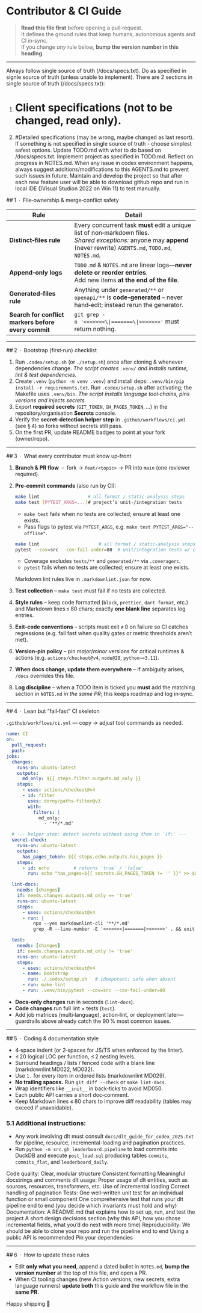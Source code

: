# Contributor & CI Guide  <!-- AGENTS.md v1.7 -->

> **Read this file first** before opening a pull‑request.  
> It defines the ground rules that keep humans, autonomous agents and CI in‑sync.  
> If you change *any* rule below, **bump the version number in this heading**.

---
Always follow single source of truth (/docs/specs.txt).
Do as specified in signle source of truth (unless unable to implement).
There are 2 sections in single source of truth (/docs/specs.txt):
1. # Client specifications (not to be changed, read only).
2. #Detailed specifications (may be wrong, maybe changed as last resort).
If something is not specified in single source of truth - choose simplest safest options.
Update TODO.md with what to do based on /docs/specs.txt.
Implement project as specified in TODO.md. Reflect on progress in NOTES.md.
When any issue in codex environment happens, always suggest additions/modifications 
to this AGENTS.md to prevent such issues in future.
Maintain and develop the project so that after each new feature user will be able to download github
repo and run in local IDE ()Visual Studion 2022 on Win 11) to test manually.

## 1 · File‑ownership & merge‑conflict safety

| Rule | Detail |
|------|--------|
| **Distinct‑files rule** | Every concurrent task **must** edit a unique list of non‑markdown files.<br>_Shared exceptions:_ anyone may **append** (never rewrite) `AGENTS.md`, `TODO.md`, `NOTES.md`. |
| **Append‑only logs** | `TODO.md` & `NOTES.md` are linear logs—**never delete or reorder entries**.<br>Add new items **at the end of the file**. |
| **Generated‑files rule** | Anything under `generated/**` or `openapi/**` is **code‑generated** – never hand‑edit; instead rerun the generator. |
| **Search for conflict markers before every commit** | `git grep -n '<<<<<<<\\|=======\\|>>>>>>>'` must return nothing. |

---

## 2 · Bootstrap (first‑run) checklist


1. Run `.codex/setup.sh` (or `./setup.sh`) once after cloning & whenever dependencies change.
   *The script creates `.venv/` and installs runtime, lint & test dependencies.*
2. Create `.venv` (`python -m venv .venv`) and install deps:
   `.venv/bin/pip install -r requirements.txt`.
   Run `.codex/setup.sh` after activating; the Makefile uses `.venv/bin`.
   *The script installs language tool‑chains, pins versions and injects secrets.*
3. Export **required secrets** (`GIT_TOKEN`, `GH_PAGES_TOKEN`, …) in the repository/organisation **Secrets** console.  
4. Verify the **secret‑detection helper step** in `.github/workflows/ci.yml` (see § 4) so forks without secrets still pass.  
5. On the first PR, update README badges to point at your fork (owner/repo).

---

## 3 · What every contributor must know up‑front

1. **Branch & PR flow** – fork → `feat/<topic>` → PR into `main` (one reviewer required).  
2. **Pre‑commit commands** (also run by CI):
   ```bash
   make lint                  # all format / static‑analysis steps
   make test [PYTEST_ARGS=...]# project’s unit-/integration tests
   ```

   * `make test` fails when no tests are collected; ensure at least one exists.
   * Pass flags to pytest via `PYTEST_ARGS`, e.g. `make test PYTEST_ARGS="--offline"`.

   ```bash
   make lint                      # all format / static‑analysis steps
   pytest --cov=src --cov-fail-under=80  # unit/integration tests w/ coverage
   ```

   * Coverage excludes `tests/**` and `generated/**` via `.coveragerc`.
   * `pytest` fails when no tests are collected; ensure at least one exists.

   Markdown lint rules live in `.markdownlint.json` for now.
3. **Test collection** – `make test` must fail if no tests are collected.
4. **Style rules** – keep code formatted (`black`, `prettier`, `dart format`, etc.) and Markdown lines ≤ 80 chars; exactly **one blank line** separates log entries.  
5. **Exit‑code conventions** – scripts must exit ≠ 0 on failure so CI catches regressions (e.g. fail fast when quality gates or metric thresholds aren’t met).  
6. **Version‑pin policy** – pin *major*/*minor* versions for critical runtimes & actions (e.g. `actions/checkout@v4`, `node@20`, `python~=3.11`).  
7. **When docs change, update them everywhere** – if ambiguity arises, `/docs` overrides this file.
8. **Log discipline** – when a TODO item is ticked you **must** add the matching
   section in `NOTES.md` *in the same PR*; this keeps roadmap and log in‑sync.  

---

## 4 · Lean but “fail‑fast” CI skeleton

`.github/workflows/ci.yml` — copy → adjust tool commands as needed.

```yaml
name: CI
on:
  pull_request:
  push:
jobs:
  changes:
    runs-on: ubuntu-latest
    outputs:
      md_only: ${{ steps.filter.outputs.md_only }}
    steps:
      - uses: actions/checkout@v4
      - id: filter
        uses: dorny/paths-filter@v3
        with:
          filters: |
            md_only:
              - '**/*.md'

  # --- helper step: detect secrets without using them in `if:` ---
  secret-check:
    runs-on: ubuntu-latest
    outputs:
      has_pages_token: ${{ steps.echo.outputs.has_pages }}
    steps:
      - id: echo         # returns 'true' / 'false'
        run: echo "has_pages=${{ secrets.GH_PAGES_TOKEN != '' }}" >> $GITHUB_OUTPUT

  lint-docs:
    needs: [changes]
    if: needs.changes.outputs.md_only == 'true'
    runs-on: ubuntu-latest
    steps:
      - uses: actions/checkout@v4
      - run: |
          npx --yes markdownlint-cli '**/*.md'
          grep -R --line-number -E '<<<<<<<|=======|>>>>>>>' . && exit 1 || echo "No conflict markers"

  test:
    needs: [changes]
    if: needs.changes.outputs.md_only != 'true'
    runs-on: ubuntu-latest
    steps:
      - uses: actions/checkout@v4
      - name: Bootstrap
        run: ./.codex/setup.sh   # idempotent; safe when absent
      - run: make lint
      - run: .venv/bin/pytest --cov=src --cov-fail-under=80
```

* **Docs‑only changes** run in seconds (`lint-docs`).  
* **Code changes** run full lint + tests (`test`).  
* Add job matrices (multi‑language), action‑lint, or deployment later—guardrails above already catch the 90 % most common issues.  

---

## 5 · Coding & documentation style

* 4‑space indent (or 2‑spaces for JS/TS when enforced by the linter).  
* ≤ 20 logical LOC per function, ≤ 2 nesting levels.  
* Surround headings / lists / fenced code with a blank line (markdownlint MD022, MD032).  
* Use `1.` for every item in ordered lists (markdownlint MD029).
* **No trailing spaces.** Run `git diff --check` or `make lint-docs`.  
* Wrap identifiers like `__init__` in back‑ticks to avoid MD050.  
* Each public API carries a short doc‑comment.  
* Keep Markdown lines ≤ 80 chars to improve diff readability (tables may exceed if unavoidable).

### 5.1 Additional instructions:

* Any work involving dlt must consult `docs/dlt_guide_for_codex_2025.txt` for
  pipeline, resource, incremental-loading and pagination practices.
* Run `python -m src.gh_leaderboard.pipeline` to load commits into DuckDB and
  execute `post_load.sql` producing tables `commits`, `commits_flat`, and
  `leaderboard_daily`.

Code quality:
Clear, modular structure
Consistent formatting
Meaningful docstrings and comments
dlt usage:
Proper usage of dlt entities, such as sources, resources, transformers, etc.
Use of incremental loading
Correct handling of pagination
Tests:
One well-written unit test for an individual function or small component
One comprehensive test that runs your dlt pipeline end to end (you decide which invariants must hold and why)
Documentation:
A README.md that explains how to set up, run, and test the project
A short design decisions section (why this API, how you chose incremental fields, what you’d do next with more time)
Reproducibility:
We should be able to clone your repo and run the pipeline end to end
Using a public API is recommended
Pin your dependencies

---

## 6 · How to update these rules

* Edit **only what you need**, append a dated bullet in `NOTES.md`, **bump the version number** at the top of this file, and open a PR.  
* When CI tooling changes (new Action versions, new secrets, extra language runners) **update both** this guide **and** the workflow file in the **same PR**.  

Happy shipping 🚀
